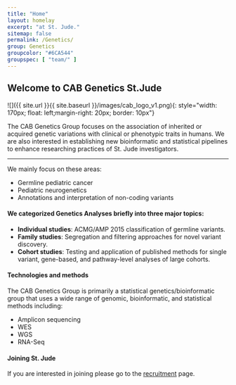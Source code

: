 ```yaml
---
title: "Home"
layout: homelay
excerpt: "at St. Jude."
sitemap: false
permalink: /Genetics/
group: Genetics
groupcolor: "#6CA544"
groupspec: [ "team/" ]
---
```


## Welcome to CAB Genetics St.Jude

![]({{ site.url }}{{ site.baseurl }}/images/cab_logo_v1.png){: style="width: 170px; float: left;margin-right: 20px; border: 10px"}

The CAB Genetics Group focuses on the association of inherited or acquired genetic variations with clinical or phenotypic traits in humans. We are also interested in establishing new bioinformatic and statistical pipelines to enhance researching practices of St. Jude investigators. 

---
We mainly focus on these areas:

- Germline pediatric cancer
- Pediatric neurogenetics
- Annotations and interpretation of non-coding variants

#### We categorized Genetics Analyses briefly into three major topics:

- **Individual studies**: ACMG/AMP 2015 classification of germline variants.
- **Family studies**: Segregation and filtering approaches for novel variant discovery.
- **Cohort studies**: Testing and application of published methods for single variant, gene-based, and pathway-level analyses of large cohorts.  

#### Technologies and methods

The CAB Genetics Group is primarily a statistical genetics/bioinformatic group that uses a wide range of genomic, bioinformatic, and statistical methods including:

- Amplicon sequencing
- WES
- WGS
- RNA-Seq    


#### Joining St. Jude
If you are interested in joining please go to the [recruitment](/recruitment) page.
